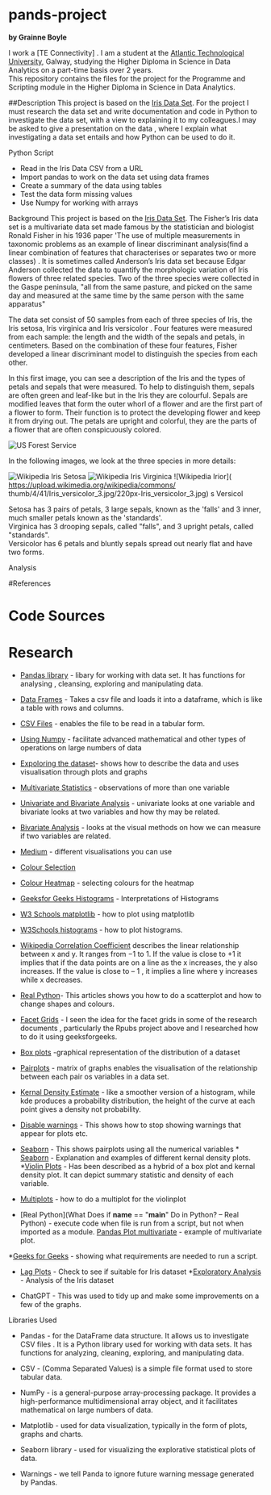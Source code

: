 # pands-project

**by Grainne Boyle**

I work a [TE Connectivity] .
I am a student at the [Atlantic Technological University](https://www.atu.ie/), Galway, studying the Higher Diploma in Science in Data Analytics on a part-time basis over 2 years.  
This repository contains the files for the project for the Programme and Scripting module in the Higher Diploma in Science in Data Analytics.

##Description
This project is based on the [Iris Data Set](https://en.wikipedia.org/wiki/Iris_flower_data_set). For the project I must research the data set and write documentation and code in Python to investigate the data set, with a view to explaining it to my colleagues.I may be asked to give a presentation on the data , where I explain what investigating a data set entails and how Python can be used to do it. 

Python Script
* Read in the Iris Data  CSV from a URL
* Import pandas to work on the data set using data frames
* Create a summary of the data using tables
* Test the data form missing values
* Use Numpy for working with arrays







Background
This project is based on the [Iris Data Set](https://en.wikipedia.org/wiki/Iris_flower_data_set). The Fisher’s Iris data set  is a multivariate data set made famous by the statistician and biologist Ronald Fisher in his 1936 paper 'The use of multiple measurements in taxonomic problems as an example of linear discriminant analysis(find a linear combination of features that characterises or separates two or more classes) . It is sometimes called Anderson’s Iris data set because Edgar Anderson collected the data to quantify the morphologic variation of Iris flowers of three related species. Two of the three species were collected in the Gaspe peninsula,  "all from the same pasture, and picked on the same day and measured at the same time by the same person with the same apparatus"

The data set consist of 50 samples from each of three species of Iris, the Iris setosa, Iris virginica and Iris versicolor . Four features were measured from each sample: the length and the width of the sepals and petals, in centimeters. Based on the combination of these four features, Fisher developed a linear discriminant model to distinguish the species from each other. 

In this first image, you can see a description of the Iris and the types of petals and sepals that were measured. To help to distinguish them, sepals are often green and leaf-like but in the Iris they are colourful. Sepals are modified leaves that form the outer whorl of a flower and are the first part of a flower to form. Their function is to protect the developing flower and keep it from drying out. The petals are upright and colorful, they are the parts of a flower that are often conspicuously colored.

![US Forest Service](https://www.fs.usda.gov/wildflowers/beauty/iris/images/flower/blueflagiris_flower.jpg) 

In the following images, we look at the three species in more details:  

![Wikipedia Iris Setosa](https://upload.wikimedia.org/wikipedia/commons/thumb/5/56/Kosaciec_szczecinkowaty_Iris_setosa.jpg/220px-Kosaciec_szczecinkowaty_Iris_setosa.jpg) ![Wikipedia Iris Virginica]( https://upload.wikimedia.org/wikipedia/commons/thumb/9/9f/Iris_virginica.jpg/220px-Iris_virginica.jpg) ![Wikipedia Irior]( https://upload.wikimedia.org/wikipedia/commons/ thumb/4/41/Iris_versicolor_3.jpg/220px-Iris_versicolor_3.jpg) s Versicol  

Setosa  has 3 pairs of petals, 3 large sepals, known as the 'falls' and 3 inner, much smaller petals known as the 'standards'.   
Virginica has 3 drooping sepals, called "falls",  and 3 upright petals, called "standards".  
Versicolor has 6 petals and bluntly sepals spread out nearly flat and have two forms.   
 



Analysis


#References
# Code Sources 


# Research
* [Pandas library](https://pypi.org/project/pandas/) - libary for working with data set. It has functions for analysing , cleansing, exploring and manipulating data.
* [Data Frames](https://www.w3schools.com/r/r_data_frames.asp) - Takes a csv file and loads it into a dataframe, which is like a table with rows and columns.
* [CSV Files](https://docs.python.org/3/library/csv.html) - enables the file to be read in a tabular form.
* [Using Numpy](https://numpy.org/doc/stable/user/absolute_beginners.html) - facilitate advanced mathematical and other types of operations on large numbers of data
* [Expoloring the dataset](https://www.geeksforgeeks.org/exploratory-data-analysis-on-iris-dataset/)- shows how to describe the data and uses visualisation through plots and graphs
* [Multivariate Statistics](https://en.wikipedia.org/wiki/Multivariate_statistics) - observations of more than one variable
* [Univariate and Bivariate Analysis](https://www.geeksforgeeks.org/univariate-bivariate-and-multivariate-data-and-its-analysis/) - univariate looks at one variable and bivariate looks at two variables and how thy may be related.
* [Bivariate Analysis](https://www.questionpro.com/blog/bivariate-analysis/) - looks at the visual methods on how we can measure if two variables are related.

* [Medium](https://medium.com/geekculture/8-best-seaborn-visualizations-20143a4b3b2f) - different visualisations you can use
* [Colour Selection](https://matplotlib.org/mpl_examples/color/named_colors.hires.png)
* [Colour Heatmap](https://python-graph-gallery.com/92-control-color-in-seaborn-heatmaps/) - selecting colours for the heatmap 

* [Geeksfor Geeks Histograms](https://www.geeksforgeeks.org/interpretations-of-histogram/) - Interpretations of Histograms
* [W3 Schools matplotlib](https://www.w3schools.com/python/matplotlib_pyplot.asp) - how to plot using matplotlib
* [W3Schools histograms](https://www.w3schools.com/python/matplotlib_histograms.asp) - how to plot histograms.
* [Wikipedia Correlation Coefficient](https://en.wikipedia.org/wiki/Pearson_correlation_coefficient) describes the linear relationship between x and y. It ranges from −1 to 1. If the value is close to +1 it implies that  if the data points are on a line as the x increases, the y also increases. If the value is close to – 1 , it implies a line where y increases while x decreases.
* [Real Python](https://realpython.com/visualizing-python-plt-scatter/)- This articles shows you how to do a scatterplot and how to change shapes and colours.
* [Facet Grids](https://www.geeksforgeeks.org/python-seaborn-facetgrid-method/) - I seen the idea for the facet grids in some of the research documents , particularly the Rpubs project above and I researched how to do it using geeksforgeeks.
* [Box plots](https://www.geeksforgeeks.org/box-plot-and-histogram-exploration-on-iris-data/) -graphical representation of the distribution of a dataset  
* [Pairplots](https://seaborn.pydata.org/generated/seaborn.pairplot.html) - matrix of graphs enables the visualisation of the relationship between each pair os variables in a data set. 
* [Kernal Density Estimate](https://seaborn.pydata.org/generated/seaborn.kdeplot.html) - like a smoother version of a histogram, while kde produces a probability distribution, the height of the curve at each point gives a density not probability.
* [Disable warnings](https://www.geeksforgeeks.org/how-to-disable-python-warnings/) - This shows how to stop showing warnings that appear for plots etc.
* [Seaborn](https://seaborn.pydata.org/generated/seaborn.pairplot.html) - This shows pairplots using all the numerical variables * [Seaborn](https://seaborn.pydata.org/generated/seaborn.kdeplot.html) - Explanation and examples of different kernal density plots.
*[Violin Plots](https://www.geeksforgeeks.org/violin-plot-for-data-analysis/) - Has been described as a hybrid of a box plot and kernal density plot. It can depict summary statistic and density of each variable.
* [Multiplots](https://www.geeksforgeeks.org/multi-plot-grid-in-seaborn/) - how to do a multiplot for the violinplot
* [Real Python](What Does if __name__ == "__main__" Do in Python? – Real Python) - execute code when  file is run from a script, but not when imported as a module.
[Pandas Plot multivariate](https://pandas.pydata.org/docs/user_guide/visualization.html#andrews-curves) - example of multivariate plot.

*[Geeks for Geeks](https://www.geeksforgeeks.org/how-to-automatically-install-required-packages-from-a-python-script/) - showing what requirements are needed to run a script.
* [Lag Plots](https://www.ncss.com/wp-content/themes/ncss/pdf/Procedures/NCSS/Lag_Plots.pdf) - Check to see if suitable for Iris dataset
*[Exploratory Analysis](https://medium.com/@nirajan.acharya666/exploratory-data-analysis-of-iris-dataset-9c0df76771df) - Analysis of the Iris dataset




* ChatGPT - This was used to tidy up and make some improvements on a few of the graphs.




Libraries Used

* Pandas - for the DataFrame data structure. It allows us to investigate CSV files . It is a Python library used for working with data sets. It has functions for analyzing, cleaning, exploring, and manipulating data.

* CSV - (Comma Separated Values) is a simple file format used to store tabular data. 

* NumPy - is a general-purpose array-processing package. It provides a high-performance multidimensional array object, and it facilitates mathematical on large numbers of data. 

* Matplotlib - used for data visualization, typically in the form of plots, graphs and charts.

* Seaborn library - used for visualizing the explorative statistical plots of data.

* Warnings - we tell Panda to ignore future warning message generated by Pandas.




